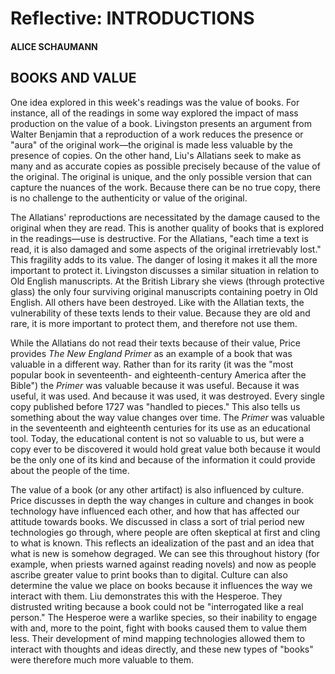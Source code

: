 # Reflective: INTRODUCTIONS

#### ALICE SCHAUMANN

## BOOKS AND VALUE

One idea explored in this week's readings was the value of books. For instance, all of the readings in some way explored the impact of mass production on the value of a book. Livingston presents an argument from Walter Benjamin that a reproduction of a work reduces the presence or "aura" of the original work—the original is made less valuable by the presence of copies. On the other hand, Liu's Allatians seek to make as many and as accurate copies as possible precisely because of the value of the original. The original is unique, and the only possible version that can capture the nuances of the work. Because there can be no true copy, there is no challenge to the authenticity or value of the original.

The Allatians' reproductions are necessitated by the damage caused to the original when they are read. This is another quality of books that is explored in the readings—use is destructive. For the Allatians, "each time a text is read, it is also damaged and some aspects of the original irretrievably lost." This fragility adds to its value. The danger of losing it makes it all the more important to protect it. Livingston discusses a similar situation in relation to Old English manuscripts. At the British Library she views (through protective glass) the only four surviving original manuscripts containing poetry in Old English. All others have been destroyed. Like with the Allatian texts, the vulnerability of these texts lends to their value. Because they are old and rare, it is more important to protect them, and therefore not use them. 

While the Allatians do not read their texts because of their value, Price provides _The New England Primer_ as an example of a book that was valuable in a different way. Rather than for its rarity (it was the "most popular book in seventeenth- and eighteenth-century America after the Bible") the _Primer_ was valuable because it was useful. Because it was useful, it was used. And because it was used, it was destroyed. Every single copy published before 1727 was "handled to pieces." This also tells us something about the way value changes over time. The _Primer_ was valuable in the seventeenth and eighteenth centuries for its use as an educational tool. Today, the educational content is not so valuable to us, but were a copy ever to be discovered it would hold great value both because it would be the only one of its kind and because of the information it could provide about the people of the time.

The value of a book (or any other artifact) is also influenced by culture. Price discusses in depth the way changes in culture and changes in book technology have influenced each other, and how that has affected our attitude towards books. We discussed in class a sort of trial period new technologies go through, where people are often skeptical at first and cling to what is known. This reflects an idealization of the past and an idea that what is new is somehow degraged. We can see this throughout history (for example, when priests warned against reading novels) and now as people ascribe greater value to print books than to digital. Culture can also determine the value we place on books because it influences the way we interact with them. Liu demonstrates this with the Hesperoe. They distrusted writing because a book could not be "interrogated like a real person." The Hesperoe were a warlike species, so their inability to engage with and, more to the point, fight with books caused them to value them less. Their development of mind mapping technologies allowed them to interact with thoughts and ideas directly, and these new types of "books" were therefore much more valuable to them.